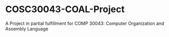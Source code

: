# COSC30043-COAL-Project
A Project in partial fulfillment for COMP 30043: Computer Organization and Assembly Language 
